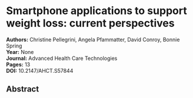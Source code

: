 # Smartphone applications to support weight loss: current perspectives

**Authors:** Christine Pellegrini, Angela Pfammatter, David Conroy, Bonnie Spring  
**Year:** None  
**Journal:** Advanced Health Care Technologies  
**Pages:** 13  
**DOI:** 10.2147/AHCT.S57844  

## Abstract


